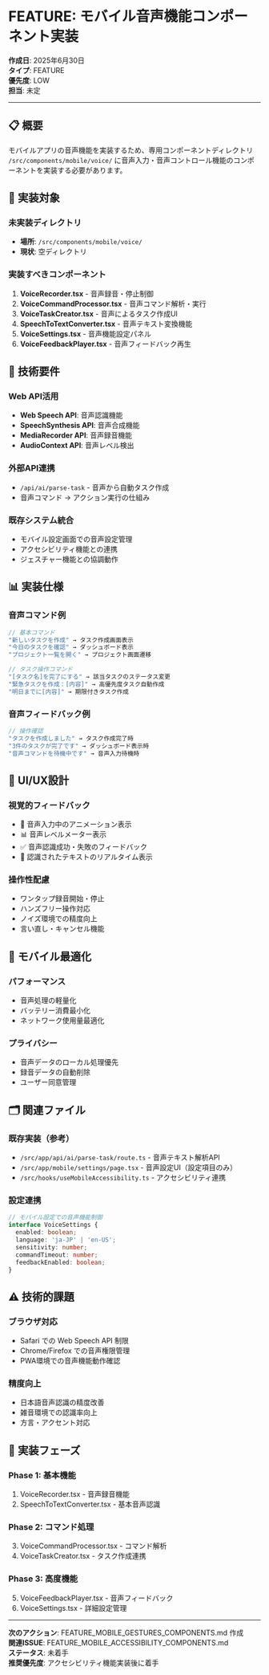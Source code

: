 # FEATURE: モバイル音声機能コンポーネント実装

**作成日**: 2025年6月30日  
**タイプ**: FEATURE  
**優先度**: LOW  
**担当**: 未定  

---

## 📋 概要

モバイルアプリの音声機能を実装するため、専用コンポーネントディレクトリ `/src/components/mobile/voice/` に音声入力・音声コントロール機能のコンポーネントを実装する必要があります。

## 🎯 実装対象

### **未実装ディレクトリ**
- **場所**: `/src/components/mobile/voice/`
- **現状**: 空ディレクトリ

### **実装すべきコンポーネント**
1. **VoiceRecorder.tsx** - 音声録音・停止制御
2. **VoiceCommandProcessor.tsx** - 音声コマンド解析・実行
3. **VoiceTaskCreator.tsx** - 音声によるタスク作成UI
4. **SpeechToTextConverter.tsx** - 音声テキスト変換機能
5. **VoiceSettings.tsx** - 音声機能設定パネル
6. **VoiceFeedbackPlayer.tsx** - 音声フィードバック再生

## 🔧 技術要件

### **Web API活用**
- **Web Speech API**: 音声認識機能
- **SpeechSynthesis API**: 音声合成機能
- **MediaRecorder API**: 音声録音機能
- **AudioContext API**: 音声レベル検出

### **外部API連携**
- `/api/ai/parse-task` - 音声から自動タスク作成
- 音声コマンド → アクション実行の仕組み

### **既存システム統合**
- モバイル設定画面での音声設定管理
- アクセシビリティ機能との連携
- ジェスチャー機能との協調動作

## 📊 実装仕様

### **音声コマンド例**
```typescript
// 基本コマンド
"新しいタスクを作成" → タスク作成画面表示
"今日のタスクを確認" → ダッシュボード表示
"プロジェクト一覧を開く" → プロジェクト画面遷移

// タスク操作コマンド
"[タスク名]を完了にする" → 該当タスクのステータス変更
"緊急タスクを作成：[内容]" → 高優先度タスク自動作成
"明日までに[内容]" → 期限付きタスク作成
```

### **音声フィードバック例**
```typescript
// 操作確認
"タスクを作成しました" → タスク作成完了時
"3件のタスクが完了です" → ダッシュボード表示時
"音声コマンドを待機中です" → 音声入力待機時
```

## 🎨 UI/UX設計

### **視覚的フィードバック**
- 🎤 音声入力中のアニメーション表示
- 📊 音声レベルメーター表示
- ✅ 音声認識成功・失敗のフィードバック
- 💬 認識されたテキストのリアルタイム表示

### **操作性配慮**
- ワンタップ録音開始・停止
- ハンズフリー操作対応
- ノイズ環境での精度向上
- 言い直し・キャンセル機能

## 📱 モバイル最適化

### **パフォーマンス**
- 音声処理の軽量化
- バッテリー消費最小化
- ネットワーク使用量最適化

### **プライバシー**
- 音声データのローカル処理優先
- 録音データの自動削除
- ユーザー同意管理

## 🗂️ 関連ファイル

### **既存実装（参考）**
- `/src/app/api/ai/parse-task/route.ts` - 音声テキスト解析API
- `/src/app/mobile/settings/page.tsx` - 音声設定UI（設定項目のみ）
- `/src/hooks/useMobileAccessibility.ts` - アクセシビリティ連携

### **設定連携**
```typescript
// モバイル設定での音声機能制御
interface VoiceSettings {
  enabled: boolean;
  language: 'ja-JP' | 'en-US';
  sensitivity: number;
  commandTimeout: number;
  feedbackEnabled: boolean;
}
```

## ⚠️ 技術的課題

### **ブラウザ対応**
- Safari での Web Speech API 制限
- Chrome/Firefox での音声権限管理
- PWA環境での音声機能動作確認

### **精度向上**
- 日本語音声認識の精度改善
- 雑音環境での認識率向上
- 方言・アクセント対応

## 📅 実装フェーズ

### **Phase 1: 基本機能**
1. VoiceRecorder.tsx - 音声録音機能
2. SpeechToTextConverter.tsx - 基本音声認識

### **Phase 2: コマンド処理**
3. VoiceCommandProcessor.tsx - コマンド解析
4. VoiceTaskCreator.tsx - タスク作成連携

### **Phase 3: 高度機能**
5. VoiceFeedbackPlayer.tsx - 音声フィードバック
6. VoiceSettings.tsx - 詳細設定管理

---

**次のアクション**: FEATURE_MOBILE_GESTURES_COMPONENTS.md 作成  
**関連ISSUE**: FEATURE_MOBILE_ACCESSIBILITY_COMPONENTS.md  
**ステータス**: 未着手  
**推奨優先度**: アクセシビリティ機能実装後に着手